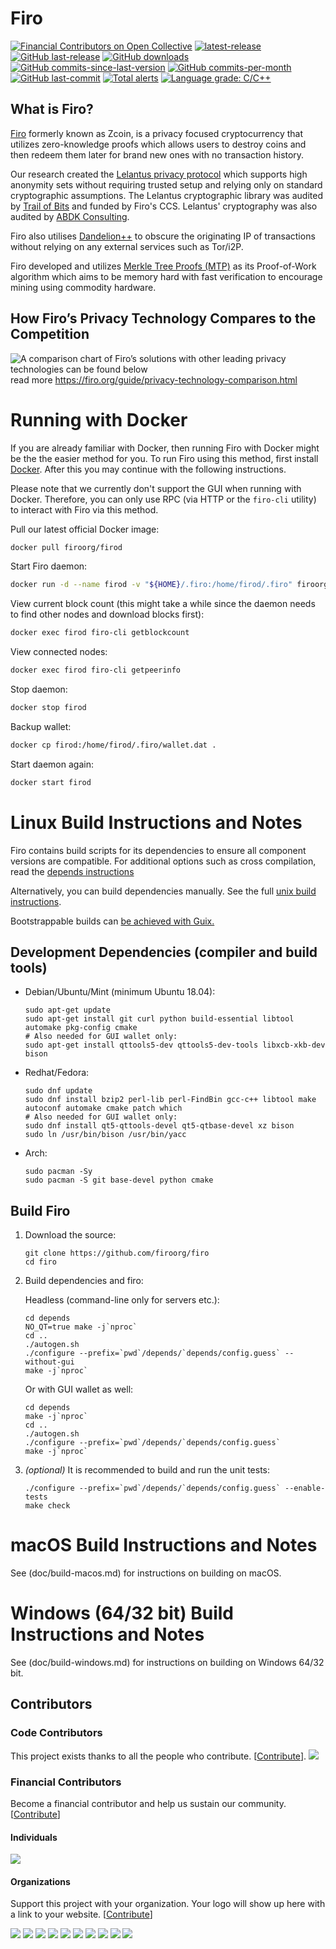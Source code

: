 Firo
===============

[![Financial Contributors on Open Collective](https://opencollective.com/firo/all/badge.svg?label=financial+contributors)](https://opencollective.com/firo) [![latest-release](https://img.shields.io/github/release/firoorg/firo)](https://github.com/firoorg/firo/releases)
[![GitHub last-release](https://img.shields.io/github/release-date/firoorg/firo)](https://github.com/firoorg/firo/releases)
[![GitHub downloads](https://img.shields.io/github/downloads/firoorg/firo/total)](https://github.com/firoorg/firo/releases)
[![GitHub commits-since-last-version](https://img.shields.io/github/commits-since/firoorg/firo/latest/master)](https://github.com/firoorg/firo/graphs/commit-activity)
[![GitHub commits-per-month](https://img.shields.io/github/commit-activity/m/firoorg/firo)](https://github.com/firoorg/firo/graphs/code-frequency)
[![GitHub last-commit](https://img.shields.io/github/last-commit/firoorg/firo)](https://github.com/firoorg/firo/commits/master)
[![Total alerts](https://img.shields.io/lgtm/alerts/g/firoorg/firo.svg?logo=lgtm&logoWidth=18)](https://lgtm.com/projects/g/firoorg/firo/alerts/)
[![Language grade: C/C++](https://img.shields.io/lgtm/grade/cpp/g/firoorg/firo.svg?logo=lgtm&logoWidth=18)](https://lgtm.com/projects/g/firoorg/firo/context:cpp)

What is Firo?
--------------

[Firo](https://firo.org) formerly known as Zcoin, is a privacy focused cryptocurrency that utilizes zero-knowledge proofs which allows users to destroy coins and then redeem them later for brand new ones with no transaction history.

Our research created the [Lelantus privacy protocol](https://eprint.iacr.org/2019/373) which supports high anonymity sets without requiring trusted setup and relying only on standard cryptographic assumptions. The Lelantus cryptographic library was audited by [Trail of Bits](https://github.com/trailofbits/publications/blob/master/reviews/zcoin-lelantus-summary.pdf) and funded by Firo's CCS. Lelantus' cryptography was also audited by [ABDK Consulting](https://www.abdk.consulting/).

Firo also utilises [Dandelion++](https://arxiv.org/abs/1805.11060) to obscure the originating IP of transactions without relying on any external services such as Tor/i2P.

Firo developed and utilizes [Merkle Tree Proofs (MTP)](https://arxiv.org/pdf/1606.03588.pdf) as its Proof-of-Work algorithm which aims to be memory hard with fast verification to encourage mining using commodity hardware.

How Firo’s Privacy Technology Compares to the Competition
--------------
![A comparison chart of Firo’s solutions with other leading privacy technologies can be found below](https://firo.org/guide/assets/privacy-technology-comparison/comparison-table-firo-updated.png) 
read more https://firo.org/guide/privacy-technology-comparison.html

Running with Docker
===================

If you are already familiar with Docker, then running Firo with Docker might be the the easier method for you. To run Firo using this method, first install [Docker](https://store.docker.com/search?type=edition&offering=community). After this you may
continue with the following instructions.

Please note that we currently don't support the GUI when running with Docker. Therefore, you can only use RPC (via HTTP or the `firo-cli` utility) to interact with Firo via this method.

Pull our latest official Docker image:

```sh
docker pull firoorg/firod
```

Start Firo daemon:

```sh
docker run -d --name firod -v "${HOME}/.firo:/home/firod/.firo" firoorg/firod
```

View current block count (this might take a while since the daemon needs to find other nodes and download blocks first):

```sh
docker exec firod firo-cli getblockcount
```

View connected nodes:

```sh
docker exec firod firo-cli getpeerinfo
```

Stop daemon:

```sh
docker stop firod
```

Backup wallet:

```sh
docker cp firod:/home/firod/.firo/wallet.dat .
```

Start daemon again:

```sh
docker start firod
```

Linux Build Instructions and Notes
==================================

Firo contains build scripts for its dependencies to ensure all component versions are compatible. For additional options
such as cross compilation, read the [depends instructions](depends/README.md)

Alternatively, you can build dependencies manually. See the full [unix build instructions](doc/build-unix.md).

Bootstrappable builds can [be achieved with Guix.](contrib/guix/README.md)

Development Dependencies (compiler and build tools)
----------------------

- Debian/Ubuntu/Mint (minimum Ubuntu 18.04):

    ```
    sudo apt-get update
    sudo apt-get install git curl python build-essential libtool automake pkg-config cmake
    # Also needed for GUI wallet only:
    sudo apt-get install qttools5-dev qttools5-dev-tools libxcb-xkb-dev bison
    ```

- Redhat/Fedora:

    ```
    sudo dnf update
    sudo dnf install bzip2 perl-lib perl-FindBin gcc-c++ libtool make autoconf automake cmake patch which
    # Also needed for GUI wallet only:
    sudo dnf install qt5-qttools-devel qt5-qtbase-devel xz bison
    sudo ln /usr/bin/bison /usr/bin/yacc
    ```
- Arch:

    ```
    sudo pacman -Sy
    sudo pacman -S git base-devel python cmake
    ```

Build Firo
----------------------

1.  Download the source:

        git clone https://github.com/firoorg/firo
        cd firo

2.  Build dependencies and firo:

    Headless (command-line only for servers etc.):

        cd depends
        NO_QT=true make -j`nproc`
        cd ..
        ./autogen.sh
        ./configure --prefix=`pwd`/depends/`depends/config.guess` --without-gui
        make -j`nproc`

    Or with GUI wallet as well:

        cd depends
        make -j`nproc`
        cd ..
        ./autogen.sh
        ./configure --prefix=`pwd`/depends/`depends/config.guess`
        make -j`nproc`

3.  *(optional)* It is recommended to build and run the unit tests:

        ./configure --prefix=`pwd`/depends/`depends/config.guess` --enable-tests
        make check


macOS Build Instructions and Notes
=====================================
See (doc/build-macos.md) for instructions on building on macOS.



Windows (64/32 bit) Build Instructions and Notes
=====================================
See (doc/build-windows.md) for instructions on building on Windows 64/32 bit.

## Contributors

### Code Contributors

This project exists thanks to all the people who contribute. [[Contribute](CONTRIBUTING.md)].
<a href="https://github.com/firoorg/firo/graphs/contributors"><img src="https://opencollective.com/firo/contributors.svg?width=890&button=false" /></a>

### Financial Contributors

Become a financial contributor and help us sustain our community. [[Contribute](https://opencollective.com/firo/contribute)]

#### Individuals

<a href="https://opencollective.com/firo"><img src="https://opencollective.com/firo/individuals.svg?width=890"></a>

#### Organizations

Support this project with your organization. Your logo will show up here with a link to your website. [[Contribute](https://opencollective.com/firo/contribute)]

<a href="https://opencollective.com/firo/organization/0/website"><img src="https://opencollective.com/firo/organization/0/avatar.svg"></a>
<a href="https://opencollective.com/firo/organization/1/website"><img src="https://opencollective.com/firo/organization/1/avatar.svg"></a>
<a href="https://opencollective.com/firo/organization/2/website"><img src="https://opencollective.com/firo/organization/2/avatar.svg"></a>
<a href="https://opencollective.com/firo/organization/3/website"><img src="https://opencollective.com/firo/organization/3/avatar.svg"></a>
<a href="https://opencollective.com/firo/organization/4/website"><img src="https://opencollective.com/firo/organization/4/avatar.svg"></a>
<a href="https://opencollective.com/firo/organization/5/website"><img src="https://opencollective.com/firo/organization/5/avatar.svg"></a>
<a href="https://opencollective.com/firo/organization/6/website"><img src="https://opencollective.com/firo/organization/6/avatar.svg"></a>
<a href="https://opencollective.com/firo/organization/7/website"><img src="https://opencollective.com/firo/organization/7/avatar.svg"></a>
<a href="https://opencollective.com/firo/organization/8/website"><img src="https://opencollective.com/firo/organization/8/avatar.svg"></a>
<a href="https://opencollective.com/firo/organization/9/website"><img src="https://opencollective.com/firo/organization/9/avatar.svg"></a>
